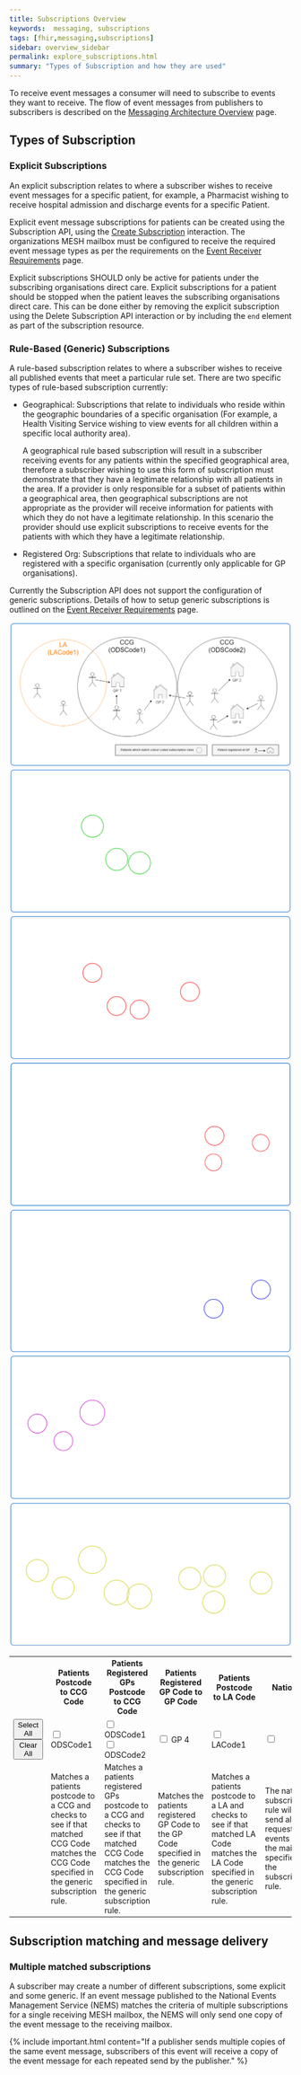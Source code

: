 ```yaml
---
title: Subscriptions Overview
keywords:  messaging, subscriptions
tags: [fhir,messaging,subscriptions]
sidebar: overview_sidebar
permalink: explore_subscriptions.html
summary: "Types of Subscription and how they are used"
---
```


To receive event messages a consumer will need to subscribe to events they want to receive. The flow of event messages from publishers to subscribers is described on the [Messaging Architecture Overview](overview_msg_architecture.html) page.


## Types of Subscription ##

### Explicit Subscriptions ###

An explicit subscription relates to where a subscriber wishes to receive event messages for a specific patient, for example, a Pharmacist wishing to receive hospital admission and discharge events for a specific Patient.

Explicit event message subscriptions for patients can be created using the Subscription API, using the [Create Subscription](explore_create_subscription.html) interaction. The organizations MESH mailbox must be configured to receive the required event message types as per the requirements on the [Event Receiver Requirements](receiver_requirements.html#mesh-mailbox-configuration) page.

Explicit subscriptions SHOULD only be active for patients under the subscribing organisations direct care. Explicit subscriptions for a patient should be stopped when the patient leaves the subscribing organisations direct care. This can be done either by removing the explicit subscription using the Delete Subscription API interaction or by including the `end` element as part of the subscription resource.

### Rule-Based (Generic) Subscriptions ###

A rule-based subscription relates to where a subscriber wishes to receive all published events that meet a particular rule set. There are two specific types of rule-based subscription currently:

- Geographical: Subscriptions that relate to individuals who reside within the geographic boundaries of a specific organisation (For example, a Health Visiting Service wishing to view events for all children within a specific local authority area). 
  
  A geographical rule based subscription will result in a subscriber receiving events for any patients within the specified geographical area, therefore a subscriber wishing to use this form of subscription must demonstrate that they have a legitimate relationship with all patients in the area. If a provider is only responsible for a subset of patients within a geographical area, then geographical subscriptions are not appropriate as the provider will receive information for patients with which they do not have a legitimate relationship. In this scenario the provider should use explicit subscriptions to receive events for the patients with which they have a legitimate relationship.
  
- Registered Org: Subscriptions that relate to individuals who are registered with a specific organisation (currently only applicable for GP organisations).

Currently the Subscription API does not support the configuration of generic subscriptions. Details of how to setup generic subscriptions is outlined on the [Event Receiver Requirements](receiver_requirements.html#mesh-mailbox-configuration) page.

<div id="subImageContainer" >
	<img id="sub-background" src="images/subscription/generic/background.png">
	<img class="overlay" id="pc-ccg" src="images/subscription/generic/PostCode_CCG.png">
	<img class="overlay" id="gp-ccg" src="images/subscription/generic/GP_CCG_ODSCode1.png">
	<img class="overlay" id="gp-ccg-2" src="images/subscription/generic/GP_CCG_ODSCode2.png">
	<img class="overlay" id="gp-gp" src="images/subscription/generic/GP_gp.png">
	<img class="overlay" id="pc-la" src="images/subscription/generic/PostCode_LA.png">
	<img class="overlay" id="hss" src="images/subscription/generic/HSS.png">
</div>

<table id="subscriptionRuleTable">
	<tr class="subTableHeading">
		<th></th>
		<th class="pc-ccg-head">Patients Postcode to CCG Code</th>
		<th class="gp-ccg-head">Patients Registered GPs Postcode to CCG Code</th>
		<th class="gp-gp-head">Patients Registered GP Code to GP Code</th>
		<th class="pc-la-head">Patients Postcode to LA Code</th>
		<th class="hss-head">National</th>
	</tr>
	<tr class="subTableHeading">
		<td>
			<button type="button" onClick="selectAllCheckboxes()">Select All</button><br/>
			<button type="button" onClick="clearAllCheckboxes()">Clear All</button>
		</td>
		<td class="pc-ccg-head"><input type="checkbox" onclick='handleClick(this, "pc-ccg");'> ODSCode1</td>
		<td class="gp-ccg-head">
			<input type="checkbox" onclick='handleClick(this, "gp-ccg");'> ODSCode1<br/>
			<input type="checkbox" onclick='handleClick(this, "gp-ccg-2");'> ODSCode2
		</td>
		<td class="gp-gp-head"><input type="checkbox" onclick='handleClick(this, "gp-gp");'> GP 4</td>
		<td class="pc-la-head"><input type="checkbox" onclick='handleClick(this, "pc-la");'> LACode1</td>
		<td class="hss-head"><input type="checkbox" onclick='handleClick(this, "hss");'></td>
	</tr>
	<tr>
		<td></td>
		<td id="pc-ccg-detail">Matches a patients postcode to a CCG and checks to see if that matched CCG Code matches the CCG Code specified in the generic subscription rule.</td>
		<td id="gp-ccg-detail">Matches a patients registered GPs postcode to a CCG and checks to see if that matched CCG Code matches the CCG Code specified in the generic subscription rule.</td>
		<td id="gp-gp-detail">Matches the patients registered GP Code to the GP Code specified in the generic subscription rule.</td>
		<td id="pc-la-detail">Matches a patients postcode to a LA and checks to see if that matched LA Code matches the LA Code specified in the generic subscription rule.</td>
		<td id="hss-detail">The national subscription rule will send all requested events to the mailbox specified in the subscription rule.</td>
	</tr>
</table>

## Subscription matching and message delivery ##

### Multiple matched subscriptions ###

A subscriber may create a number of different subscriptions, some explicit and some generic. If an event message published to the National Events Management Service (NEMS) matches the criteria of multiple subscriptions for a single receiving MESH mailbox, the NEMS will only send one copy of the event message to the receiving mailbox.

{% include important.html content="If a publisher sends multiple copies of the same event message, subscribers of this event will receive a copy of the event message for each repeated send by the publisher." %}
